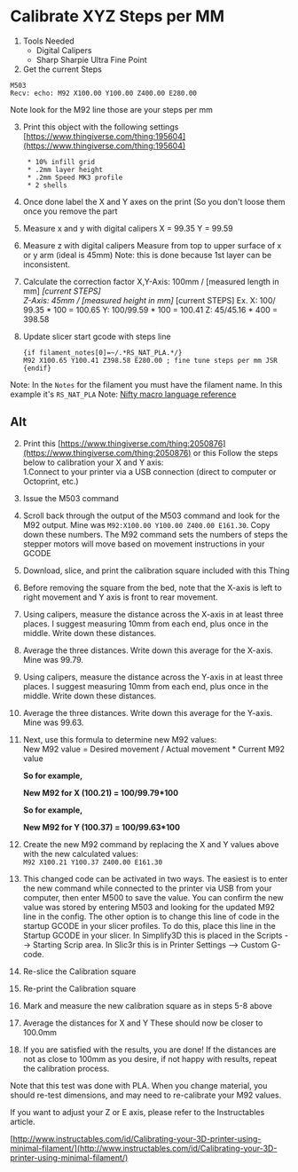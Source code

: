 



# Calibrate XYZ Steps per MM
1. Tools Needed
	* Digital Calipers
	* Sharp Sharpie Ultra Fine Point
2. Get the current Steps
```
M503
Recv: echo: M92 X100.00 Y100.00 Z400.00 E280.00
```
Note look for the M92 line those are your steps per mm

3. Print this object with the following settings
	 [https://www.thingiverse.com/thing:195604](https://www.thingiverse.com/thing:195604)

		* 10% infill grid
		* .2mm layer height
		* .2mm Speed MK3 profile
		* 2 shells

4. Once done label the X and Y axes on the print (So you don't loose them once you remove the part
5. Measure x and y with digital calipers 
	X = 99.35 Y = 99.59
6. Measure z with digital calipers
    Measure from top to upper surface of x or y arm (ideal is 45mm)
    Note: this is done because 1st layer can be inconsistent.
8. Calculate the correction factor
	X,Y-Axis: 100mm / [measured length in mm] _[current STEPS]  
	Z-Axis: 45mm / [measured height in mm]_ [current STEPS]
	Ex.
	  X: 100/ 99.35 * 100 = 100.65
	  Y: 100/99.59 * 100 = 100.41
	  Z: 45/45.16 * 400 = 398.58
9. Update slicer start gcode with steps line
    ```    
    {if filament_notes[0]=~/.*RS_NAT_PLA.*/}
    M92 X100.65 Y100.41 Z398.58 E280.00 ; fine tune steps per mm JSR
    {endif}
    ```
Note: In the `Notes` for the filament you must have the filament name.  In this example it's `RS_NAT_PLA`
Note: [Nifty macro language reference](https://github.com/prusa3d/PrusaSlicer/wiki/Slic3r-Prusa-Edition-Macro-Language) 
## Alt
 2. Print this
	 [https://www.thingiverse.com/thing:2050876](https://www.thingiverse.com/thing:2050876)
	 or this
Follow the steps below to calibration your X and Y axis:  
1.Connect to your printer via a USB connection (direct to computer or Octoprint, etc.)

1.  Issue the M503 command
2.  Scroll back through the output of the M503 command and look for the M92 output. Mine was  `M92:X100.00 Y100.00 Z400.00 E161.30`. Copy down these numbers. The M92 command sets the numbers of steps the stepper motors will move based on movement instructions in your GCODE
3.  Download, slice, and print the calibration square included with this Thing
4.  Before removing the square from the bed, note that the X-axis is left to right movement and Y axis is front to rear movement.
5.  Using calipers, measure the distance across the X-axis in at least three places. I suggest measuring 10mm from each end, plus once in the middle. Write down these distances.
6.  Average the three distances. Write down this average for the X-axis. Mine was 99.79.
7.  Using calipers, measure the distance across the Y-axis in at least three places. I suggest measuring 10mm from each end, plus once in the middle. Write down these distances.
8.  Average the three distances. Write down this average for the Y-axis. Mine was 99.63.
9.  Next, use this formula to determine new M92 values:  
    New M92 value = Desired movement / Actual movement * Current M92 value
    
    **So for example,**
    
    **New M92 for X (100.21) = 100/99.79*100**
    
    **So for example,**
    
    **New M92 for Y (100.37) = 100/99.63*100**
    
10.  Create the new M92 command by replacing the X and Y values above with the new calculated values:  
    `M92 X100.21 Y100.37 Z400.00 E161.30`
11.  This changed code can be activated in two ways. The easiest is to enter the new command while connected to the printer via USB from your computer, then enter M500 to save the value. You can confirm the new value was stored by entering M503 and looking for the updated M92 line in the config. The other option is to change this line of code in the startup GCODE in your slicer profiles. To do this, place this line in the Startup GCODE in your slicer. In Simplify3D this is placed in the Scripts --> Starting Scrip area. In Slic3r this is in Printer Settings --> Custom G-code.
12.  Re-slice the Calibration square
13.  Re-print the Calibration square
14.  Mark and measure the new calibration square as in steps 5-8 above
15.  Average the distances for X and Y These should now be closer to 100.0mm
16.  If you are satisfied with the results, you are done! If the distances are not as close to 100mm as you desire, if not happy with results, repeat the calibration process.

Note that this test was done with PLA. When you change material, you should re-test dimensions, and may need to re-calibrate your M92 values.

If you want to adjust your Z or E axis, please refer to the Instructables article.

[http://www.instructables.com/id/Calibrating-your-3D-printer-using-minimal-filament/](http://www.instructables.com/id/Calibrating-your-3D-printer-using-minimal-filament/)
<!--stackedit_data:
eyJoaXN0b3J5IjpbLTQ1MTE5ODExMl19
-->
